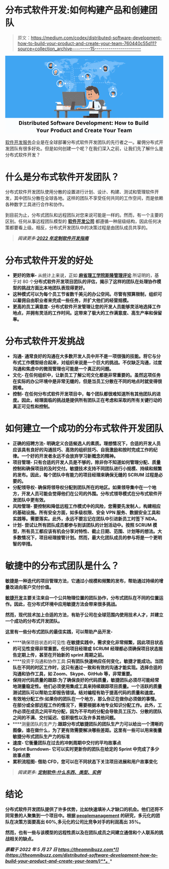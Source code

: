 # 分布式软件开发:如何构建产品和创建团队

> 原文：<https://medium.com/codex/distributed-software-development-how-to-build-your-product-and-create-your-team-760440c55d11?source=collection_archive---------15----------------------->

![](img/d6e349bec3f1dd8c7de211f5a904ebb4.png)

[软件开发服务](https://www.botreetechnologies.com/software-development-company)企业是在全球部署分布式软件开发团队的先行者之一。雇佣分布式开发团队有很多好处。但是如何创建一个呢？在我们深入之前，让我们先了解什么是分布式软件开发？

# 什么是分布式软件开发团队？

分布式软件开发团队使用分散的设置进行计划、设计、构建、测试和管理软件开发，其中团队分散在全球各地。这样的团队不享受任何共同的工作空间，而是依赖各种数字工具进行合作和协作。

到目前为止，分布式团队和远程团队对您来说可能是一样的。然而，有一个主要的区别。任何从事远程团队模型的 [**软件开发公司**](https://www.botreetechnologies.com/) 都遵循一种层级结构，因此任何决策都要看上级。相反，分布式开发团队中的决策过程是由团队成员共享的。

> ***阅读更多:***[***2022 年定制软件开发指南***](https://www.botreetechnologies.com/blog/what-to-know-about-custom-software-development/)

# 分布式软件开发的好处

*   **更好的效率-** 从统计上来说，正如 [**麻省理工学院斯隆管理评论**](https://sloanreview.mit.edu/) 所证明的，基于对 80 个**分布式软件开发项目团队的评估，揭示了这样的团队在处理协作模型的挑战方面比本地团队表现得更好。**
*   **这种模式可以为每个员工节省数千美元的办公空间。尽管有预算限制，组织可以雇佣自由职业者来完成一些任务，并扩大他们的经营规模。**
*   **更高的员工满意度- 分布式软件开发管理让您的开发人员能够灵活地选择工作地点，并拥有灵活的工作时间。这带来了极大的工作满意度、高生产率和保留率。**

# **分布式软件开发挑战**

*   **沟通- 通常良好的沟通在大多数开发人员中并不是一项很强的技能。将它与分布式工作模型结合起来，对组织来说是一个巨大的挑战。不仅缺乏沟通，过度沟通和焦虑中的微观管理也可能是一个真正的问题。**
*   ****文化-** 在任何组织中，让新员工了解公司文化都是非常重要的。虽然这项任务在实际的办公环境中是非常无缝的，但是当员工分散在不同的地点时就变得很困难。**
*   ****控制-** 在任何分布式软件开发项目中，每个团队都很难知道所有其他团队的进度。因此，经理面临的挑战是提供所有团队正在考虑和采取的所有关键行动的真正可见性和控制。**

# **如何建立一个成功的分布式软件开发团队**

*   **正确的招聘方法- 明确定义合适候选人的素质。理想情况下，合适的开发人员应该具有良好的沟通技巧、高效的组织技巧、自我激励和按时完成工作的纪律。一个好的开发者永远不会放弃学习新概念的精神。**
*   **项目管理- 只有合适的开发人员是不够的，除非你不知道如何管理分配、质量控制和确保项目的及时交付。敏捷技术支持不同团队进行小规模、持续和频繁的发布。因此，每个团队中有能力的项目经理来确保无缝的 SCRUM 过程是必要的。**
*   ****分配领导权-** 确保将领导权分配到团队所在的地区。如果领导集中在一个地方，开发人员可能会觉得他们在公司的外围。分布式领导模式在分布式软件开发团队中更有效。**
*   ****风险管理-** 要控制和降低远程工作模式中的风险，您需要先发制人，构建相应的基础设施。所有安全方面，如多级权限、安全 VPN 服务、数据安全工具和实践等。需要落实。此外，永远不要忘记在团队中引进新员工时签下 NDA。**
*   ****计划-** 尝试让所有团队成员都参与到该团队的计划活动中。按照 SCRUM 模型，所有员工都应该有机会分享对特性、截止日期、范围、计划等的想法。大多数情况下，项目经理接管计划。然而，最大化团队成员的参与将是一个更明智的举措。**

# **敏捷中的分布式团队是什么？**

**敏捷是一种迭代的项目管理方法，它通过小规模和频繁的发布，帮助通过持续的增量改进向客户交付价值。**

**[敏捷开发](https://www.botreetechnologies.com/blog/agile-benefits-custom-software-development/)主要关注来自一个公共物理位置的团队协作，分布式团队在不同的位置运作。因此，在分布式环境中应用敏捷方法会带来很多挑战。**

**然而，现代技术加上合适的方法，有助于公司在全球范围内使用技术人才，并建立一个成功的分布式开发团队。**

**这里有一些分布式团队的最佳实践，可以帮助产品开发-**

*   ****确保项目状态的可见性:**在敏捷实践中，需求变化非常频繁，因此项目状态的可见性变得非常重要。任何项目经理或 SCRUM 经理都必须确保项目状态报告定期上传，甚至在开始新的 sprint 周期之前。**
*   ****投资于沟通和协作工具:**只有团队快速响应任何变化，敏捷才能成功。当团队在不同的时区工作时，这只有通过一致和有效的沟通才能实现。选择合适的沟通和协作工具，如 Zoom、Skype、GitHub 等，非常重要。**
*   **保持对代码质量的跟踪:为了确保良好的代码质量，敏捷团队必须尽可能经常地测量稳定性。他们必须使用集成工具来持续跟踪项目质量。一个活跃的质量测试团队可以帮助立即报告错误。结对编程有助于提高代码的质量和速度。**
*   **有效地分配工作:如果你的团队在一个地方，那么你正在做你必须做的事情。在部分或全部远程工作的情况下，需要根据本地专业知识分配工作。此外，工作必须在成员之间平均分配，因为不平均的分配会导致员工压力、分散的团队之间的不满、交付延迟、低积极性以及许多其他问题。**
*   ****测量团队的生产力:**跟踪分布式敏捷团队的团队生产力可以给出一个清晰的图像，谁在做什么，为了更有效需要解决哪些差距。这里有一些可以用来衡量敏捷分布式团队生产力的标准**
*   ****速度-** 它衡量团队在过去的冲刺周期中交付的平均故事点**
*   ****Sprint Burndown-** 它可以实时更新你的团队在给定的 Sprint 中完成了多少故事点数**
*   ****累积流程图-** 借助 CFD，您可以在不同状态下关注项目进展和用户故事变化**

> *****阅读更多:*** [***定制软件:什么东西、类型、实例***](https://www.botreetechnologies.com/blog/customized-software-what-is-it-types-and-examples/)**

# **结论**

**分布式软件开发团队提供了许多优势，比如快速填补人才缺口的机会。他们还将不同背景的人聚集到一个项目中。根据 [peoplemanagement](https://www.peoplemanagement.co.uk/experts/research/diversity-drives-better-decisions) 的研究，多元化的团队在决策方面要高出 60%,多元化的公司比竞争对手的利润高出 35%。**

**然而，也有一些与该模型的远程性质以及在团队成员之间建立通信和个人联系的挑战相关的缺点。**

***原载于 2022 年 5 月 27 日 https://theomnibuzz.com*[](https://theomnibuzz.com/distributed-software-development-how-to-build-your-product-and-create-your-team/)**。****